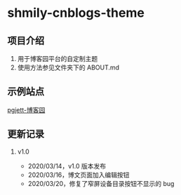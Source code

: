 # shmily-cnblogs-theme

## 项目介绍

1. 用于博客园平台的自定制主题
2. 使用方法参见文件夹下的 ABOUT.md

## 示例站点

[pgjett-博客园](https://pgjett.cnblogs.com)

## 更新记录

1. v1.0

	- 2020/03/14，v1.0 版本发布
	- 2020/03/16，博文页面加入编辑按钮
	- 2020/03/20，修复了窄屏设备目录按钮不显示的 bug
